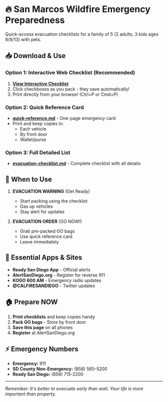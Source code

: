 # 🔥 San Marcos Wildfire Emergency Preparedness

Quick-access evacuation checklists for a family of 5 (2 adults, 3 kids ages 8/9/13) with pets.

## 📥 Download & Use

### Option 1: Interactive Web Checklist (Recommended)
1. **[View Interactive Checklist](https://pvestal.github.io/emergency-prep/checklist.html)**
2. Click checkboxes as you pack - they save automatically!
3. Print directly from your browser (Ctrl+P or Cmd+P)

### Option 2: Quick Reference Card
- **[quick-reference.md](quick-reference.md)** - One-page emergency card
- Print and keep copies in:
  - Each vehicle
  - By front door
  - Wallet/purse

### Option 3: Full Detailed List
- **[evacuation-checklist.md](evacuation-checklist.md)** - Complete checklist with all details

## 🚨 When to Use

1. **EVACUATION WARNING** (Get Ready)
   - Start packing using the checklist
   - Gas up vehicles
   - Stay alert for updates

2. **EVACUATION ORDER** (GO NOW!)
   - Grab pre-packed GO bags
   - Use quick reference card
   - Leave immediately

## 📱 Essential Apps & Sites

- **Ready San Diego App** - Official alerts
- **AlertSanDiego.org** - Register for reverse 911
- **KOGO 600 AM** - Emergency radio updates
- **@CALFIRESANDIEGO** - Twitter updates

## 🏠 Prepare NOW

1. **Print checklists** and keep copies handy
2. **Pack GO bags** - Store by front door
3. **Save this page** on all phones
4. **Register** at AlertSanDiego.org

## ⚡ Emergency Numbers

- **Emergency:** 911
- **SD County Non-Emergency:** (858) 565-5200
- **Ready San Diego:** (858) 715-2200

---
*Remember: It's better to evacuate early than wait. Your life is more important than property.*